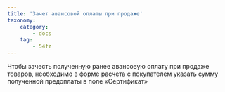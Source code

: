 ```yaml
---
title: 'Зачет авансовой оплаты при продаже'
taxonomy:
    category:
        - docs
    tag:
        - 54fz
---
```


Чтобы зачесть полученную ранее авансовую оплату при продаже товаров, необходимо в форме расчета с покупателем указать сумму полученной предоплаты в поле «Сертификат»
